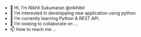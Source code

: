 - 👋 Hi, I’m Nikhil Sukumaran @nikhiblr
- 👀 I’m interested in developping new application using python.
- 🌱 I’m currently learning Python & REST API.
- 💞️ I’m looking to collaborate on ...
- 📫 How to reach me ...

<!---
nikhiblr/nikhiblr is a ✨ special ✨ repository because its `README.md` (this file) appears on your GitHub profile.
You can click the Preview link to take a look at your changes.
--->
